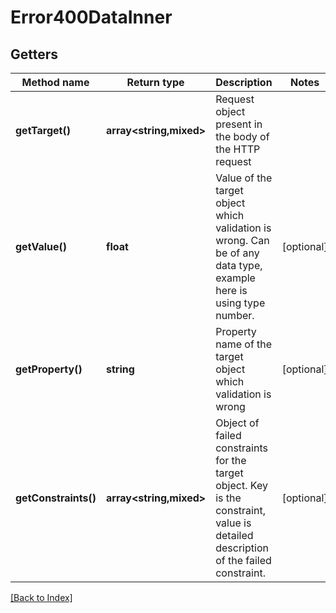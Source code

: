 # Error400DataInner

## Getters

Method name | Return type | Description | Notes
------------ | ------------- | ------------- | -------------
**getTarget()** | **array<string,mixed>** | Request object present in the body of the HTTP request |
**getValue()** | **float** | Value of the target object which validation is wrong. Can be of any data type, example here is using type number. | [optional]
**getProperty()** | **string** | Property name of the target object which validation is wrong | [optional]
**getConstraints()** | **array<string,mixed>** | Object of failed constraints for the target object. Key is the constraint, value is detailed description of the failed constraint. | [optional]

[[Back to Index]](../index.md)
